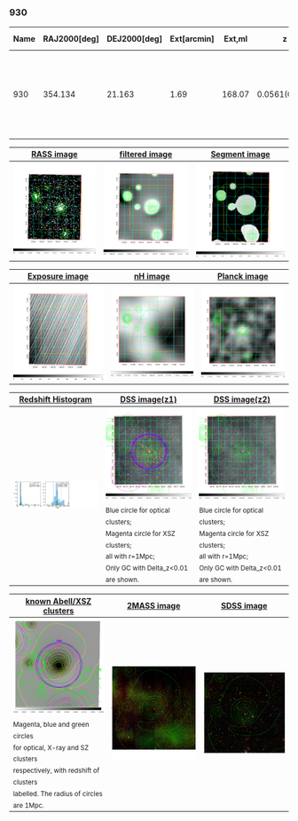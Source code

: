 <div STYLE="page-break-after: always;"></div>

### 930

|Name|RAJ2000[deg]|DEJ2000[deg] |Ext[arcmin]| Ext,ml | z | z_src| C|GC(XSZ,Delta_z<0.01)| GC(OPT,Delta_z<0.01)|GC| R_sig[arcmin] | R500[arcmin] | R500[Mpc]| CRsig[c/s] | CR500[c/s] |L500[1E44 erg/s]|F500[1E-12 erg/s/cm^2]| M500[1E14 Msun]|Tx[keV]|Cnt_sig|Beta|Rc[arcmin]|Comment|Alias|
|---|---|---|---|---|---|------|---|--------|---------|----------|---|---|---|---|---|---|---|---|---|---|---|---|---|---|
|930| 354.134| 21.163| 1.69| 168.07| 0.0561(0.005)| z1, z_xsz| B| L03, MCXC, PSZ2, Tar, XB| A, N, W| A, C, F20, L03, MCXC, N, PSZ2, SPI, Tar, W, XB| 14.650| 13.698| 0.895| 0.598(0.047)| 0.592(0.046)| 0.808(0.032)| 10.756(0.421)| 2.15(0.04)| 3.49(0.04)| 278.0| 0.903(-0.091+0.067)| 4.014(-0.533+0.387)| -| k154|

|[RASS image](../image/930/930_img.pdf)|[filtered image](../image/930/930_fil.pdf)|[Segment image](../image/930/930_seg.pdf)|
|-------------------|--------------------|-------------------|
| <img src="../image/930/930_img.png" width="300">  | <img src="../image/930/930_fil.png" width="300">   | <img src="../image/930/930_seg.png" width="300">  |

|[Exposure image](../image/930/930_mex.pdf)| [nH image](../image/930/930_nh.pdf)| [Planck image](../image/930/930_p.pdf)|
|-------------------|--------------------|-------------------|
|<img src="../image/930/930_mex.png" width="300">   | <img src="../image/930/930_nh.png" width="300">    | <img src="../image/930/930_p.png" width="300"> |

|[Redshift Histogram](../image/930/930_zg.pdf) | [DSS image(z1)](../image/930/930_dss_z1.pdf)      |  [DSS image(z2)](../image/930/930_dss_z2.pdf)    |
|-------------------|--------------------|-------------------|
|<img src="../image/930/930_zg.png" width="300"> |<img src="../image/930/930_dss_z1.png" width="300"> <sub><br>Blue circle for optical clusters; <br>Magenta circle for XSZ clusters; <br>all with r=1Mpc; <br>Only GC with Delta_z<0.01 are shown. </sub>| <img src="../image/930/930_dss_z2.png" width="300"><sub><br>Blue circle for optical clusters; <br>Magenta circle for XSZ clusters; <br>all with r=1Mpc; <br>Only GC with Delta_z<0.01 are shown. </sub> |

|[known Abell/XSZ clusters](../image/930/930_gc.pdf) | [2MASS image](../image/930/930_2mass.pdf)      |[SDSS image](../image/930/930_sdss.pdf)   |
|-------------------|-------------------|-------------------|
|<img src=../image/930/930_gc.png width="300"> <br><sub>Magenta, blue and green circles <br>for optical, X-ray and SZ clusters <br>respectively, with redshift of clusters <br>labelled. The radius of circles <br>are 1Mpc.</sub>|<img src="../image/930/930_2mass.png" width="300">  | <img src="../image/930/930_sdss.png" width="300">  |




